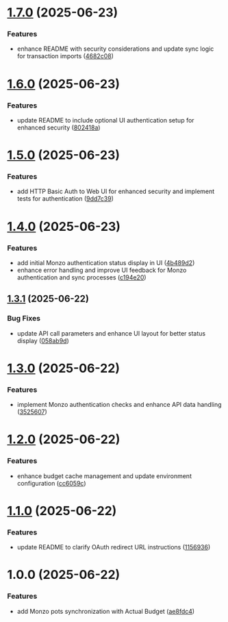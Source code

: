# [1.7.0](https://github.com/rjlee/actual-monzo-pots/compare/v1.6.0...v1.7.0) (2025-06-23)


### Features

* enhance README with security considerations and update sync logic for transaction imports ([4682c08](https://github.com/rjlee/actual-monzo-pots/commit/4682c0855d4e612bf25baa3f27e573fc59b0a036))

# [1.6.0](https://github.com/rjlee/actual-monzo-pots/compare/v1.5.0...v1.6.0) (2025-06-23)


### Features

* update README to include optional UI authentication setup for enhanced security ([802418a](https://github.com/rjlee/actual-monzo-pots/commit/802418a0dda51b5375ab111ad9601fef781ab6d0))

# [1.5.0](https://github.com/rjlee/actual-monzo-pots/compare/v1.4.0...v1.5.0) (2025-06-23)


### Features

* add HTTP Basic Auth to Web UI for enhanced security and implement tests for authentication ([9dd7c39](https://github.com/rjlee/actual-monzo-pots/commit/9dd7c39c32f40697b7d88c4d835c71e4856d1356))

# [1.4.0](https://github.com/rjlee/actual-monzo-pots/compare/v1.3.1...v1.4.0) (2025-06-23)


### Features

* add initial Monzo authentication status display in UI ([4b489d2](https://github.com/rjlee/actual-monzo-pots/commit/4b489d2502d944bdac55f56450db0badaceafce8))
* enhance error handling and improve UI feedback for Monzo authentication and sync processes ([c194e20](https://github.com/rjlee/actual-monzo-pots/commit/c194e209ed8414b3902838fa8ffc9848a58ff198))

## [1.3.1](https://github.com/rjlee/actual-monzo-pots/compare/v1.3.0...v1.3.1) (2025-06-22)


### Bug Fixes

* update API call parameters and enhance UI layout for better status display ([058ab9d](https://github.com/rjlee/actual-monzo-pots/commit/058ab9d1d0e96c25f13a5df9682ce7dec35fb1c0))

# [1.3.0](https://github.com/rjlee/actual-monzo-pots/compare/v1.2.0...v1.3.0) (2025-06-22)


### Features

* implement Monzo authentication checks and enhance API data handling ([3525607](https://github.com/rjlee/actual-monzo-pots/commit/3525607dbb22825c1520a1d418e509e147a76a38))

# [1.2.0](https://github.com/rjlee/actual-monzo-pots/compare/v1.1.0...v1.2.0) (2025-06-22)


### Features

* enhance budget cache management and update environment configuration ([cc6059c](https://github.com/rjlee/actual-monzo-pots/commit/cc6059c9f67cce81b5b8d88748ce84ee2c534be4))

# [1.1.0](https://github.com/rjlee/actual-monzo-pots/compare/v1.0.0...v1.1.0) (2025-06-22)


### Features

* update README to clarify OAuth redirect URL instructions ([1156936](https://github.com/rjlee/actual-monzo-pots/commit/1156936aad5ac87edcd14731b22bb7a28395cd0b))

# 1.0.0 (2025-06-22)


### Features

* add Monzo pots synchronization with Actual Budget ([ae8fdc4](https://github.com/rjlee/actual-monzo-pots/commit/ae8fdc45a6c455f65f7b2954c4c487ad5f777292))
